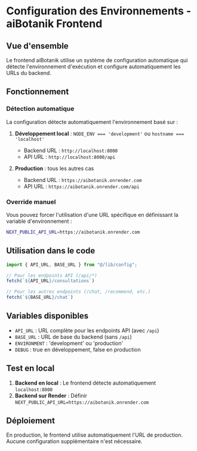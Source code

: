 # Configuration des Environnements - aiBotanik Frontend

## Vue d'ensemble

Le frontend aiBotanik utilise un système de configuration automatique qui détecte l'environnement d'exécution et configure automatiquement les URLs du backend.

## Fonctionnement

### Détection automatique

La configuration détecte automatiquement l'environnement basé sur :

1. **Développement local** : `NODE_ENV === 'development'` ou `hostname === 'localhost'`
   - Backend URL : `http://localhost:8000`
   - API URL : `http://localhost:8000/api`

2. **Production** : tous les autres cas
   - Backend URL : `https://aibotanik.onrender.com`
   - API URL : `https://aibotanik.onrender.com/api`

### Override manuel

Vous pouvez forcer l'utilisation d'une URL spécifique en définissant la variable d'environnement :

```bash
NEXT_PUBLIC_API_URL=https://aibotanik.onrender.com
```

## Utilisation dans le code

```typescript
import { API_URL, BASE_URL } from "@/lib/config";

// Pour les endpoints API (/api/*)
fetch(`${API_URL}/consultations`)

// Pour les autres endpoints (/chat, /recommend, etc.)
fetch(`${BASE_URL}/chat`)
```

## Variables disponibles

- `API_URL` : URL complète pour les endpoints API (avec `/api`)
- `BASE_URL` : URL de base du backend (sans `/api`)
- `ENVIRONMENT` : 'development' ou 'production'
- `DEBUG` : true en développement, false en production

## Test en local

1. **Backend en local** : Le frontend détecte automatiquement `localhost:8000`
2. **Backend sur Render** : Définir `NEXT_PUBLIC_API_URL=https://aibotanik.onrender.com`

## Déploiement

En production, le frontend utilise automatiquement l'URL de production. Aucune configuration supplémentaire n'est nécessaire.
